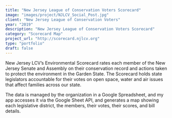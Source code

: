 ```yaml
---
title: "New Jersey League of Conservation Voters Scorecard"
image: "images/project/NJLCV_Social_Post.jpg"
client: "New Jersey League of Conservation Voters"
year: "2019"
description: "New Jersey League of Conservation Voters Scorecard"
category: "Scorecard Map"
project_url: "http://scorecard.njlcv.org"
type: "portfolio"
draft: false
---
```


New Jersey LCV’s Environmental Scorecard rates each member of the New Jersey Senate and Assembly on their conservation record and actions taken to protect the environment in the Garden State. The Scorecard holds state legislators accountable for their votes on open space, water and air issues that affect families across our state.

The data is managed by the organization in a Google Spreadsheet, and my app accesses it via the Google Sheet API, and generates a map showing each legislative district, the members, their votes, their scores, and bill details.

